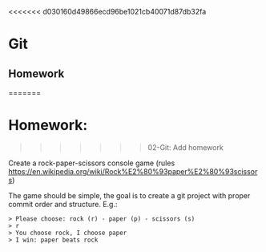 <<<<<<< d030160d49866ecd96be1021cb40071d87db32fa
# Git

## Homework
=======
# Homework:
>>>>>>> 02-Git: Add homework

Create a rock-paper-scissors console game
(rules https://en.wikipedia.org/wiki/Rock%E2%80%93paper%E2%80%93scissors)

The game should be simple, the goal is to create a git project with proper commit order and structure. E.g.:

```
> Please choose: rock (r) - paper (p) - scissors (s)
> r
> You choose rock, I choose paper
> I win: paper beats rock
```
